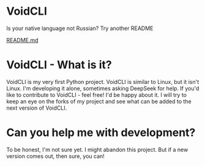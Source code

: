 # VoidCLI
Is your native language not Russian? Try another README

[README.md](https://github.com/w1ux/VoidCLI/blob/main/README.md)

# VoidCLI - What is it?
VoidCLI is my very first Python project. VoidCLI is similar to Linux, but it isn't Linux. I'm developing it alone, sometimes asking DeepSeek for help. If you'd like to contribute to VoidCLI - feel free! I'd be happy about it. I will try to keep an eye on the forks of my project and see what can be added to the next version of VoidCLI.

# Can you help me with development?
To be honest, I'm not sure yet. I might abandon this project. But if a new version comes out, then sure, you can!
